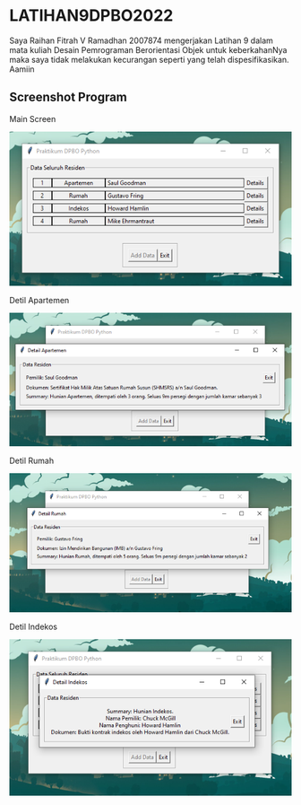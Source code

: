 # LATIHAN9DPBO2022
Saya Raihan Fitrah V Ramadhan 2007874 mengerjakan Latihan 9 dalam mata kuliah Desain Pemrograman Berorientasi Objek untuk keberkahanNya maka saya tidak melakukan kecurangan seperti yang telah dispesifikasikan. Aamiin

## Screenshot Program

Main Screen

![alt text](https://github.com/vier15/LATIHAN9DPBO2022/blob/main/Screenshots/Main%20Screen.png)

Detil Apartemen

![alt text](https://github.com/vier15/LATIHAN9DPBO2022/blob/main/Screenshots/Detil%20Apartemen.png)

Detil Rumah

![alt text](https://github.com/vier15/LATIHAN9DPBO2022/blob/main/Screenshots/Detil%20Rumah.png)

Detil Indekos

![alt text](https://github.com/vier15/LATIHAN9DPBO2022/blob/main/Screenshots/Detil%20Indekos.png)
